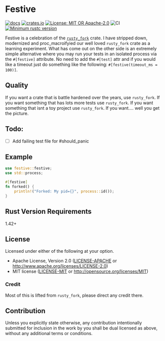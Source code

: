 # Festive

[![docs](https://docs.rs/festive/badge.svg)](https://docs.rs/festive)
[![crates.io](https://img.shields.io/crates/v/festive.svg)](https://crates.io/crates/festive)
[![License: MIT OR Apache-2.0](https://img.shields.io/crates/l/clippy.svg)](#license)
![CI](https://github.com/estk/festive/workflows/CI/badge.svg)
[![Minimum rustc version](https://img.shields.io/badge/rustc-1.42+-green.svg)](https://github.com/estk/festive#rust-version-requirements)

Festive is a celebration of the [`rusty_fork`](https://crates.io/crates/rusty-fork) crate. I have stripped down, modernized and proc_macroifyied our well loved `rusty_fork` crate as a learning experiment. What has come out on the other side is an extremely simple alternative where you may run your tests in an isolated process via the `#[festive]` attribute. No need to add the `#[test]` attr and if you would like a timeout just do something like the following: `#[festive(timeout_ms = 100)]`.

## Quality

If you want a crate that is battle hardened over the years, use `rusty_fork`. If you want something that has lots more tests use `rusty_fork`. If you want something that isnt a toy project use `rusty_fork`. If you want.... well you get the picture.

## Todo:

- [ ] Add failing test file for #should_panic

## Example

```rust
use festive::festive;
use std::process;

#[festive]
fn forked() {
    println!("Forked: My pid={}", process::id());
}
```

## Rust Version Requirements

1.42+

## License

Licensed under either of the following at your option.

- Apache License, Version 2.0 ([LICENSE-APACHE](LICENSE-APACHE) or http://www.apache.org/licenses/LICENSE-2.0)
- MIT license ([LICENSE-MIT](LICENSE-MIT) or http://opensource.org/licenses/MIT)

### Credit

Most of this is lifted from `rusty_fork`, please direct any credit there.

## Contribution

Unless you explicitly state otherwise, any contribution intentionally submitted
for inclusion in the work by you shall be dual licensed as above, without any
additional terms or conditions.
